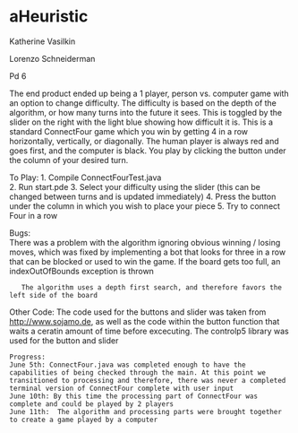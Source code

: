 # aHeuristic

Katherine Vasilkin

Lorenzo Schneiderman

Pd 6
 
   The end product ended up being a 1 player, person vs. computer game with an option to change difficulty. The difficulty is based on the depth of the algorithm, or how many turns into the future it sees. This is toggled by the slider on the right with the light blue showing how difficult it is. This is a standard ConnectFour game which you win by getting 4 in a row horizontally, vertically, or diagonally. The human player is always red and goes first, and the computer is black. You play by clicking the button under the column of your desired turn. 

   To Play:	
                1. Compile ConnectFourTest.java 	
                2. Run start.pde
                3. Select your difficulty using the slider (this can be changed between turns and is updated immediately)
                4. Press the button under the column in which you wish to place your piece
	        5. Try to connect Four in a row

   Bugs:	
   There was a problem with the algorithm ignoring obvious winning / losing  moves, which was fixed by implementing a bot that looks for three in a row that can be blocked or used to win the game.
If the board gets too full, an indexOutOfBounds exception is thrown

	   The algorithm uses a depth first search, and therefore favors the left side of the board	

   Other Code:
		The code used for the buttons and slider was taken from http://www.sojamo.de, as well as the code within the button function that waits a ceratin amount of time before excecuting. The controlp5 library was used for the button and slider

	Progress:
	June 5th: ConnectFour.java was completed enough to have the capabilities of being checked through the main. At this point we transitioned to processing and therefore, there was never a completed terminal version of ConnectFour complete with user input
	June 10th: By this time the processing part of ConnectFour was complete and could be played by 2 players
	June 11th:  The algorithm and processing parts were brought together to create a game played by a computer
